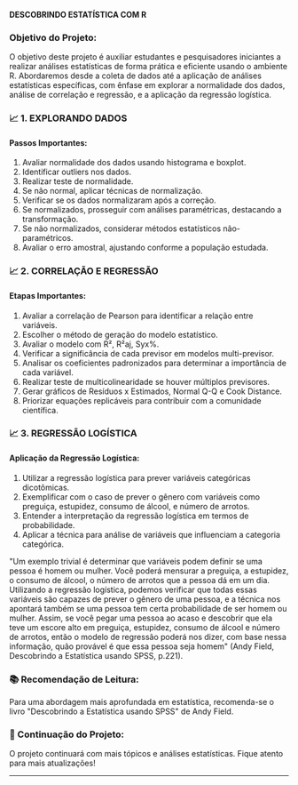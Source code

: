 **DESCOBRINDO ESTATÍSTICA COM R**

### Objetivo do Projeto:
O objetivo deste projeto é auxiliar estudantes e pesquisadores iniciantes a realizar análises estatísticas de forma prática e eficiente usando o ambiente R. Abordaremos desde a coleta de dados até a aplicação de análises estatísticas específicas, com ênfase em explorar a normalidade dos dados, análise de correlação e regressão, e a aplicação da regressão logística.

### 📈 1. EXPLORANDO DADOS

#### Passos Importantes:
1. Avaliar normalidade dos dados usando histograma e boxplot.
2. Identificar outliers nos dados.
3. Realizar teste de normalidade.
4. Se não normal, aplicar técnicas de normalização.
5. Verificar se os dados normalizaram após a correção.
6. Se normalizados, prosseguir com análises paramétricas, destacando a transformação.
7. Se não normalizados, considerar métodos estatísticos não-paramétricos.
8. Avaliar o erro amostral, ajustando conforme a população estudada.

### 📈 2. CORRELAÇÃO E REGRESSÃO

#### Etapas Importantes:

1. Avaliar a correlação de Pearson para identificar a relação entre variáveis.
2. Escolher o método de geração do modelo estatístico.
3. Avaliar o modelo com R², R²aj, Syx%.
4. Verificar a significância de cada previsor em modelos multi-previsor.
5. Analisar os coeficientes padronizados para determinar a importância de cada variável.
6. Realizar teste de multicolinearidade se houver múltiplos previsores.
7. Gerar gráficos de Resíduos x Estimados, Normal Q-Q e Cook Distance.
8. Priorizar equações replicáveis para contribuir com a comunidade científica.

### 📈 3. REGRESSÃO LOGÍSTICA

#### Aplicação da Regressão Logística:

1. Utilizar a regressão logística para prever variáveis categóricas dicotômicas.
2. Exemplificar com o caso de prever o gênero com variáveis como preguiça, estupidez, consumo de álcool, e número de arrotos.
3. Entender a interpretação da regressão logística em termos de probabilidade.
4. Aplicar a técnica para análise de variáveis que influenciam a categoria categórica.

"Um exemplo trivial é determinar que variáveis podem definir se uma pessoa é homem ou mulher. Você poderá mensurar a preguiça, a estupidez, o consumo de álcool, o número de arrotos que a pessoa dá em um dia. Utilizando a regressão logística, podemos verificar que todas essas variáveis são capazes de prever o gênero de uma pessoa, e a técnica nos apontará também se uma pessoa tem certa probabilidade de ser homem ou mulher. Assim, se você pegar uma pessoa ao acaso e descobrir que ela teve um escore alto em preguiça, estupidez, consumo de álcool e número de arrotos, então o modelo de regressão poderá nos dizer, com base nessa informação, quão provável é que essa pessoa seja homem" (Andy Field, Descobrindo a Estatística usando SPSS, p.221).

### 📚 Recomendação de Leitura:
Para uma abordagem mais aprofundada em estatística, recomenda-se o livro "Descobrindo a Estatística usando SPSS" de Andy Field.

### 🔄 Continuação do Projeto:
O projeto continuará com mais tópicos e análises estatísticas. Fique atento para mais atualizações!

---

